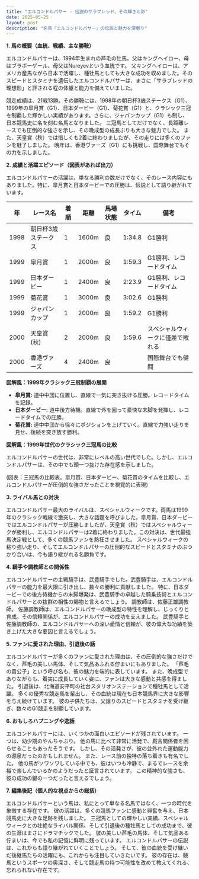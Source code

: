 ```yaml
---
title: "エルコンドルパサー - 伝説のサラブレッド、その輝きと影"
date: 2025-05-25
layout: post
description: "名馬『エルコンドルパサー』の伝説と魅力を深堀り"
---
```


**1. 馬の概要（血統、戦績、主な勝鞍）**

エルコンドルパサーは、1994年生まれの芦毛の牡馬。父はキングヘイロー、母はブラボーゲール、母父はNureyevという血統です。  父キングヘイローは、アメリカ産馬ながら日本で活躍し、種牡馬としても大きな成功を収めました。そのスピードとスタミナを遺伝したエルコンドルパサーは、まさに「サラブレッドの理想形」と評される程の体躯と能力を備えていました。

競走成績は、21戦13勝。その勝鞍には、1998年の朝日杯3歳ステークス（G1）、1999年の皐月賞（G1）、日本ダービー（G1）、菊花賞（G1）と、クラシック三冠を制覇した輝かしい実績があります。さらに、ジャパンカップ（G1）も制し、日本競馬史に名を刻む名馬となりました。  三冠馬としてだけでなく、長距離レースでも圧倒的な強さを示し、その晩成型の成長ぶりも大きな魅力でした。  また、天皇賞（秋）では惜しくも2着に終わりましたが、その走りには多くのファンを魅了しました。  晩年は、香港ヴァーズ（G1）にも挑戦し、国際舞台でもその力を示しました。


**2. 成績と活躍エピソード（図表があれば出力）**

エルコンドルパサーの活躍は、単なる勝利の数だけでなく、そのレース内容にもありました。特に、皐月賞と日本ダービーでの圧勝は、伝説として語り継がれています。

| 年 | レース名             | 着順 | 距離 | 馬場状態 | タイム     | 備考                                      |
|---|----------------------|-----|-----|---------|----------|-------------------------------------------|
| 1998 | 朝日杯3歳ステークス | 1   | 1600m| 良       | 1:34.8   | G1勝利                                    |
| 1999 | 皐月賞             | 1   | 2000m| 良       | 1:59.3   | G1勝利、レコードタイム                     |
| 1999 | 日本ダービー         | 1   | 2400m| 良       | 2:23.9   | G1勝利、レコードタイム                     |
| 1999 | 菊花賞             | 1   | 3000m| 良       | 3:02.6   | G1勝利                                    |
| 1999 | ジャパンカップ       | 1   | 2000m| 良       | 1:59.2   | G1勝利                                    |
| 2000 | 天皇賞(秋)         | 2   | 2000m| 良       | 1:59.6   | スペシャルウィークに僅差で敗れる          |
| 2000 | 香港ヴァーズ         | 4   | 2400m| 良       |          | 国際舞台でも健闘                          |


**図解風：1999年クラシック三冠制覇の展開**

* **皐月賞:**  道中中団に位置し、直線で一気に突き抜ける圧勝。レコードタイムを記録。
* **日本ダービー:**  道中後方待機。直線で外を回って豪快な末脚を発揮し、レコードタイムでの圧勝。
* **菊花賞:**  道中中団から徐々にポジションを上げていく。直線で力強い走りを見せ、後続を突き放す勝利。


**図解風：1999年世代のクラシック三冠馬の比較**

エルコンドルパサーの世代は、非常にレベルの高い世代でした。しかし、エルコンドルパサーは、その中でも頭一つ抜けた存在感を示しました。

(図表：三冠馬の比較表。皐月賞、日本ダービー、菊花賞のタイムを比較し、エルコンドルパサーが圧倒的な強さだったことを視覚的に表現)


**3. ライバル馬との対決**

エルコンドルパサー最大のライバルは、スペシャルウィークです。両馬は1999年のクラシック戦線で激突し、大きな話題を呼びました。皐月賞、日本ダービーではエルコンドルパサーが圧勝しましたが、天皇賞（秋）ではスペシャルウィークが勝利し、エルコンドルパサーは2着に終わりました。この対決は、世代最強馬決定戦として、多くの競馬ファンを熱狂させました。  スペシャルウィークの粘り強い走り、そしてエルコンドルパサーの圧倒的なスピードとスタミナのぶつかり合いは、今も語り継がれる名勝負です。


**4. 騎手や調教師との関係性**

エルコンドルパサーの主戦騎手は、武豊騎手でした。武豊騎手は、エルコンドルパサーの能力を最大限に引き出し、数々の勝利に貢献しました。  特に、日本ダービーでの後方待機からの末脚爆発は、武豊騎手の卓越した騎乗技術とエルコンドルパサーとの抜群の相性の賜物と言えるでしょう。  調教師は、佐藤正雄調教師。  佐藤調教師は、エルコンドルパサーの晩成型の特性を理解し、じっくりと育成。その信頼関係が、エルコンドルパサーの成功を支えました。  武豊騎手と佐藤調教師の、エルコンドルパサーへの深い愛情と信頼が、彼の偉大な功績を築き上げた大きな要因と言えるでしょう。


**5. ファンに愛された理由、引退後の話**

エルコンドルパサーが多くのファンに愛された理由は、その圧倒的な強さだけでなく、芦毛の美しい馬体、そして気品あふれる佇まいにもありました。  「芦毛の貴公子」という呼び名も、彼の魅力を端的に表しています。  また、晩成型でありながらも、着実に成長していく姿に、ファンは大きな感動と共感を得ました。  引退後は、北海道安平町の社台スタリオンステーションで種牡馬として活躍。  多くの優秀な競走馬を輩出し、その血統は現在も日本競馬界に大きな影響を与え続けています。  彼の子供たちは、父譲りのスピードとスタミナを受け継ぎ、数々のG1競走を制覇しています。


**6. おもしろハプニングや逸話**

エルコンドルパサーには、いくつかの面白いエピソードが残されています。  一つは、幼少期のやんちゃぶり。  他の馬に比べて非常に活発で、厩舎関係者を困らせることもあったそうです。  しかし、その活発さが、彼の並外れた運動能力の源泉だったのかもしれません。  また、レース前の独特の落ち着きも有名でした。  他の馬がソワソワしている中でも、彼はいつも冷静で、まるでレースを余裕で楽しんでいるかのようだったと証言されています。  この精神的な強さも、彼の成功の鍵の一つだったと言えるでしょう。


**7. 編集後記（個人的な視点からの総括）**

エルコンドルパサーという馬は、私にとって単なる名馬ではなく、一つの時代を象徴する存在です。  彼の活躍は、多くの競馬ファンに感動と興奮を与え、日本競馬史に大きな足跡を残しました。  三冠馬としての輝かしい実績、スペシャルウィークとの壮絶なライバル関係、そして引退後の種牡馬としての成功まで、彼の生涯はまさにドラマチックでした。  彼の美しい芦毛の馬体、そして気品ある佇まいは、今でも私の記憶に鮮明に残っています。  エルコンドルパサーの伝説は、これからも語り継がれていくことでしょう。  そして、彼の血統を受け継いだ後継馬たちの活躍にも、これからも注目していきたいです。  彼の存在は、競馬というスポーツの奥深さ、そして競走馬の持つ可能性を改めて教えてくれる、忘れられない存在です。
